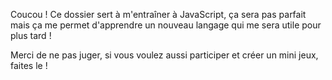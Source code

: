 Coucou ! 
Ce dossier sert à m'entraîner à JavaScript, ça sera pas parfait mais ça me permet d'apprendre un nouveau langage qui me sera utile pour plus tard !

Merci de ne pas juger, si vous voulez aussi participer et créer un mini jeux, faites le !
